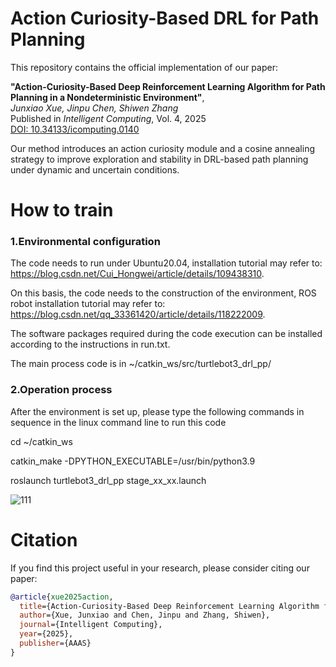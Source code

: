 # Action Curiosity-Based DRL for Path Planning

This repository contains the official implementation of our paper:

**"Action-Curiosity-Based Deep Reinforcement Learning Algorithm for Path Planning in a Nondeterministic Environment"**,  
*Junxiao Xue, Jinpu Chen, Shiwen Zhang*  
Published in *Intelligent Computing*, Vol. 4, 2025  
[DOI: 10.34133/icomputing.0140](https://doi.org/10.34133/icomputing.0140)

Our method introduces an action curiosity module and a cosine annealing strategy to improve exploration and stability in DRL-based path planning under dynamic and uncertain conditions.


# How to train
### 1.Environmental configuration

The code needs to run under Ubuntu20.04, installation tutorial may refer to: https://blog.csdn.net/Cui_Hongwei/article/details/109438310.

On this basis, the code needs to the construction of the environment, ROS robot installation tutorial may refer to: https://blog.csdn.net/qq_33361420/article/details/118222009.

The software packages required during the code execution can be installed according to the instructions in run.txt. 

The main process code is in ~/catkin_ws/src/turtlebot3_drl_pp/


### 2.Operation process

After the environment is set up, please type the following commands in sequence in the linux command line to run this code

cd ~/catkin_ws

catkin_make -DPYTHON_EXECUTABLE=/usr/bin/python3.9

roslaunch turtlebot3_drl_pp stage_xx_xx.launch

![111](https://github.com/user-attachments/assets/97f0d4f5-be51-4c17-bf6d-d08a22dd3342)

# Citation
If you find this project useful in your research, please consider citing our paper:

```bibtex
@article{xue2025action,
  title={Action-Curiosity-Based Deep Reinforcement Learning Algorithm for Path Planning in Non-deterministic Environment},
  author={Xue, Junxiao and Chen, Jinpu and Zhang, Shiwen},
  journal={Intelligent Computing},
  year={2025},
  publisher={AAAS}
}
